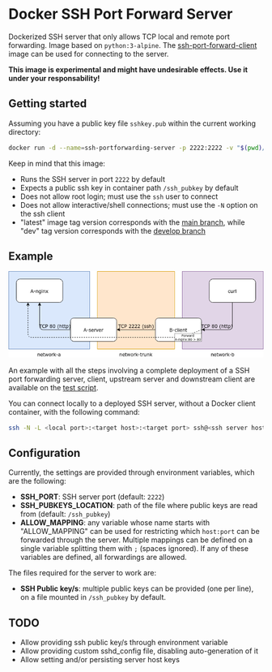 # Docker SSH Port Forward Server

Dockerized SSH server that only allows TCP local and remote port forwarding. Image based on `python:3-alpine`. The [ssh-port-forward-client](https://github.com/David-Lor/Docker-SSH-Port-Forward-Client) image can be used for connecting to the server.

**This image is experimental and might have undesirable effects. Use it under your responsability!**

## Getting started

Assuming you have a public key file `sshkey.pub` within the current working directory:

```bash
docker run -d --name=ssh-portforwarding-server -p 2222:2222 -v "$(pwd)/sshkey.pub:/ssh_pubkey:ro" davidlor/ssh-port-forward-server:dev
```

Keep in mind that this image:

- Runs the SSH server in port `2222` by default
- Expects a public ssh key in container path `/ssh_pubkey` by default
- Does not allow root login; must use the `ssh` user to connect
- Does not allow interactive/shell connections; must use the `-N` option on the ssh client
- "latest" image tag version corresponds with the [main branch](https://github.com/David-Lor/Docker-SSH-Port-Forward-Server/tree/main), while "dev" tag version corresponds with the [develop branch](https://github.com/David-Lor/Docker-SSH-Port-Forward-Server/tree/develop)

## Example

![Diagram](docs/diagram.png)

An example with all the steps involving a complete deployment of a SSH port forwarding server, client, upstream server and downstream client are available on the [test script](tools/test.sh).

You can connect locally to a deployed SSH server, without a Docker client container, with the following command:

```bash
ssh -N -L <local port>:<target host>:<target port> ssh@<ssh server host> -i <private key> -p 2222
```

## Configuration

Currently, the settings are provided through environment variables, which are the following:

- **SSH_PORT**: SSH server port (default: `2222`)
- **SSH_PUBKEYS_LOCATION**: path of the file where public keys are read from (default: `/ssh_pubkey`)
- **ALLOW_MAPPING**: any variable whose name starts with "ALLOW_MAPPING" can be used for restricting which `host:port` can be forwarded through the server. Multiple mappings can be defined on a single variable splitting them with `;` (spaces ignored). If any of these variables are defined, all forwardings are allowed.

The files required for the server to work are:

- **SSH Public key/s**: multiple public keys can be provided (one per line), on a file mounted in `/ssh_pubkey` by default.

## TODO

- Allow providing ssh public key/s through environment variable
- Allow providing custom sshd_config file, disabling auto-generation of it
- Allow setting and/or persisting server host keys
